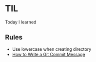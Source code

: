 # TIL

Today I learned

## Rules
- Use lowercase when creating directory
- [How to Write a Git Commit Message](https://chris.beams.io/posts/git-commit/)
